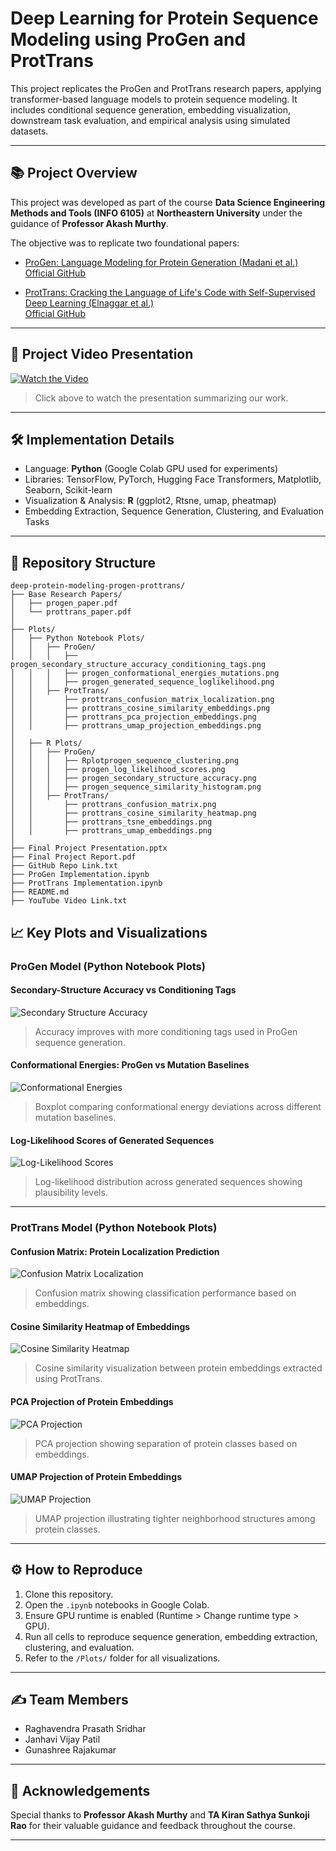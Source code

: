 # Deep Learning for Protein Sequence Modeling using ProGen and ProtTrans

This project replicates the ProGen and ProtTrans research papers, applying transformer-based language models to protein sequence modeling. It includes conditional sequence generation, embedding visualization, downstream task evaluation, and empirical analysis using simulated datasets.

---

## 📚 Project Overview

This project was developed as part of the course **Data Science Engineering Methods and Tools (INFO 6105)** at **Northeastern University** under the guidance of **Professor Akash Murthy**.

The objective was to replicate two foundational papers:

- [ProGen: Language Modeling for Protein Generation (Madani et al.)](https://arxiv.org/abs/2004.03497)  
  [Official GitHub](https://github.com/salesforce/progen)

- [ProtTrans: Cracking the Language of Life's Code with Self-Supervised Deep Learning (Elnaggar et al.)](https://arxiv.org/abs/2007.06225)  
  [Official GitHub](https://github.com/agemagician/ProtTrans)

---

## 🎥 Project Video Presentation

[![Watch the Video](https://img.youtube.com/vi/q7PJ2QnCUIA/0.jpg)](https://www.youtube.com/watch?v=q7PJ2QnCUIA)

> Click above to watch the presentation summarizing our work.

---

## 🛠️ Implementation Details

- Language: **Python** (Google Colab GPU used for experiments)
- Libraries: TensorFlow, PyTorch, Hugging Face Transformers, Matplotlib, Seaborn, Scikit-learn
- Visualization & Analysis: **R** (ggplot2, Rtsne, umap, pheatmap)
- Embedding Extraction, Sequence Generation, Clustering, and Evaluation Tasks

---

## 📂 Repository Structure

```
deep-protein-modeling-progen-prottrans/
├── Base Research Papers/
│   ├── progen_paper.pdf
│   └── prottrans_paper.pdf
│
├── Plots/
│   ├── Python Notebook Plots/
│   │   ├── ProGen/
│   │   │   ├── progen_secondary_structure_accuracy_conditioning_tags.png
│   │   │   ├── progen_conformational_energies_mutations.png
│   │   │   ├── progen_generated_sequence_loglikelihood.png
│   │   ├── ProtTrans/
│   │       ├── prottrans_confusion_matrix_localization.png
│   │       ├── prottrans_cosine_similarity_embeddings.png
│   │       ├── prottrans_pca_projection_embeddings.png
│   │       ├── prottrans_umap_projection_embeddings.png
│
│   ├── R Plots/
│   │   ├── ProGen/
│   │   │   ├── Rplotprogen_sequence_clustering.png
│   │   │   ├── progen_log_likelihood_scores.png
│   │   │   ├── progen_secondary_structure_accuracy.png
│   │   │   ├── progen_sequence_similarity_histogram.png
│   │   ├── ProtTrans/
│   │       ├── prottrans_confusion_matrix.png
│   │       ├── prottrans_cosine_similarity_heatmap.png
│   │       ├── prottrans_tsne_embeddings.png
│   │       ├── prottrans_umap_embeddings.png
│
├── Final Project Presentation.pptx
├── Final Project Report.pdf
├── GitHub Repo Link.txt
├── ProGen Implementation.ipynb
├── ProtTrans Implementation.ipynb
├── README.md
├── YouTube Video Link.txt
```

## 📈 Key Plots and Visualizations

### ProGen Model (Python Notebook Plots)

#### Secondary-Structure Accuracy vs Conditioning Tags
![Secondary Structure Accuracy](Python%20Notebook%20Plots/ProGen/progen_secondary_structure_accuracy_conditioning_tags.png)
> Accuracy improves with more conditioning tags used in ProGen sequence generation.

#### Conformational Energies: ProGen vs Mutation Baselines
![Conformational Energies](Python%20Notebook%20Plots/ProGen/progen_conformational_energies_mutations.png)
> Boxplot comparing conformational energy deviations across different mutation baselines.

#### Log-Likelihood Scores of Generated Sequences
![Log-Likelihood Scores](Python%20Notebook%20Plots/ProGen/progen_generated_sequence_loglikelihood.png)
> Log-likelihood distribution across generated sequences showing plausibility levels.

---

### ProtTrans Model (Python Notebook Plots)

#### Confusion Matrix: Protein Localization Prediction
![Confusion Matrix Localization](Python%20Notebook%20Plots/ProtTrans/prottrans_confusion_matrix_localization.png)
> Confusion matrix showing classification performance based on embeddings.

#### Cosine Similarity Heatmap of Embeddings
![Cosine Similarity Heatmap](Python%20Notebook%20Plots/ProtTrans/prottrans_cosine_similarity_embeddings.png)
> Cosine similarity visualization between protein embeddings extracted using ProtTrans.

#### PCA Projection of Protein Embeddings
![PCA Projection](Python%20Notebook%20Plots/ProtTrans/prottrans_pca_projection_embeddings.png)
> PCA projection showing separation of protein classes based on embeddings.

#### UMAP Projection of Protein Embeddings
![UMAP Projection](Python%20Notebook%20Plots/ProtTrans/prottrans_umap_projection_embeddings.png)
> UMAP projection illustrating tighter neighborhood structures among protein classes.

---

## ⚙️ How to Reproduce

1. Clone this repository.
2. Open the `.ipynb` notebooks in Google Colab.
3. Ensure GPU runtime is enabled (Runtime > Change runtime type > GPU).
4. Run all cells to reproduce sequence generation, embedding extraction, clustering, and evaluation.
5. Refer to the `/Plots/` folder for all visualizations.

---

## ✍️ Team Members

- Raghavendra Prasath Sridhar
- Janhavi Vijay Patil
- Gunashree Rajakumar

---

## 📜 Acknowledgements

Special thanks to **Professor Akash Murthy** and **TA Kiran Sathya Sunkoji Rao** for their valuable guidance and feedback throughout the course.

---
